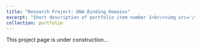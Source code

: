 ```yaml
---
title: "Research Project: DNA Binding Domains"
excerpt: "Short description of portfolio item number 1<br/><img src='/images/500x300.png'>"
collection: portfolio
---
```


This project page is under construction...
